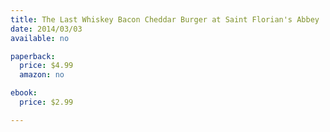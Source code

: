```yaml
---
title: The Last Whiskey Bacon Cheddar Burger at Saint Florian's Abbey
date: 2014/03/03
available: no

paperback:
  price: $4.99
  amazon: no

ebook:
  price: $2.99

---
```


